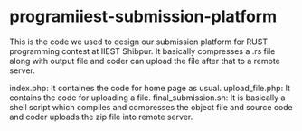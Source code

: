 programiiest-submission-platform
================================

This is the code we used to design our submission platform for RUST programming contest at IIEST Shibpur. It basically compresses a .rs file along with output file and coder can upload the file after that to a remote server.

index.php: It containes the code for home page as usual.
upload_file.php: It contains the code for uploading a file.
final_submission.sh: It is basically a shell script which compiles and compresses the object file and source code and coder uploads the zip file into remote server. 
